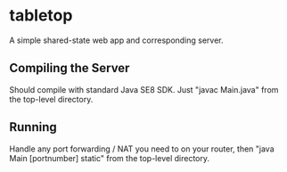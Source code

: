 # tabletop
A simple shared-state web app and corresponding server.

## Compiling the Server ##
Should compile with standard Java SE8 SDK. Just "javac Main.java" from the top-level directory.

## Running ##
Handle any port forwarding / NAT you need to on your router, then "java Main [portnumber] static" from the top-level directory.
